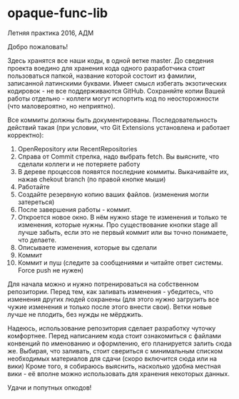 # opaque-func-lib
Летняя практика 2016, АДМ

Добро пожаловать!

Здесь хранятся все наши коды, в одной ветке master. 
До сведения проекта воедино для хранения кода одного разработчика стоит пользоваться папкой, название которой состоит из фамилии, записанной латинскими буквами. Имеет смысл избегать экзотических кодировок - не все поддерживаются GitHub.
Сохраняйте копии Вашей работы отдельно - коллеги могут испортить код по неосторожности (что маловероятно, но неприятно).

Все коммиты должны быть документированы.
Последовательность действий такая (при условии, что Git Extensions установлена и работает корректно): 

1. OpenRepository или RecentRepositories
2. Справа от Commit стрелка, надо выбрать fetch. Вы выясните, что сделали коллеги и не потеряете работу
3. В дереве процессов появятся последние коммиты. Выкачивайте их, нажав chekout branch (по правой кнопке мыши)
4. Работайте
5. Создайте резервную копию ваших файлов.  (изменения могли затереться)
5. После завершения работы - коммит.
6. Откроется новое окно. В нём нужно stage те изменения и только те изменения, которые нужны. Про существование кнопки stage all лучше забыть, если это не первый коммит или вы точно понимаете, что делаете.
7. Описываете изменения, которые вы сделали
8. Коммит
9. Коммит и пуш (следите за сообщениями и читайте ответ системы. Force push не нужен)

Для начала можно и нужно потренироваться на собственном репозитории. Перед тем, как заливать изменения - убедитесь, что изменения других людей сохранены (для этого нужно загрузить все чужие изменения и только после этого внести свои).
Ветки новые лучше не плодить, без нужды не мёрджить.

Надеюсь, использование репозитория сделает разработку чуточку комфортнее.
Перед написанием кода стоит ознакомиться с файлами конвенций по именованию и оформлению, его планируется залить сюда же.
Выбирая, что заливать, стоит свериться с минимальным списком необходимых материалов для сдачи (скоро включится сюда или на вики)
Кроме того, я собираюсь выяснить, насколько удобна местная вики - её вполне можно использовать для хранения некоторых данных.

Удачи и попутных опкодов!
